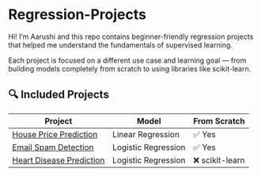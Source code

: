 # Regression-Projects

Hi! I’m Aarushi and this repo contains beginner-friendly regression projects that helped me understand the fundamentals of supervised learning.

Each project is focused on a different use case and learning goal — from building models completely from scratch to using libraries like scikit-learn.

## 🔍 Included Projects

| Project | Model | From Scratch |
|--------|--------|---------------|
| [House Price Prediction](./1-linear-regression-house-prices) | Linear Regression | ✅ Yes |
| [Email Spam Detection](./2-logistic-regression-spam-detector) | Logistic Regression | ✅ Yes |
| [Heart Disease Prediction](./3-logistic-regression-heart-disease) | Logistic Regression | ❌ scikit-learn | 
